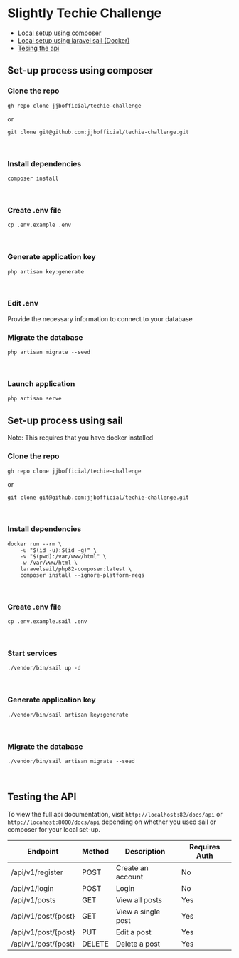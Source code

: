 # Slightly Techie Challenge

* [Local setup using composer](#Set-up-process-using-composer)
* [Local setup using laravel sail (Docker)](#set-up-process-using-sail)
* [Tesing the api](#testing-the-api)



## Set-up process using composer

### Clone the repo
```
gh repo clone jjbofficial/techie-challenge
```
or

```
git clone git@github.com:jjbofficial/techie-challenge.git
```
<br>

### Install dependencies
```
composer install
```
<br>

### Create .env file
```
cp .env.example .env
```
<br>

### Generate application key
```
php artisan key:generate
```
<br>

### Edit .env 
Provide the necessary information to connect to your database
<br>

### Migrate the database
```
php artisan migrate --seed
```
<br>

### Launch application
```
php artisan serve
```


## Set-up process using sail
Note: This requires that you have docker installed 
<br>

### Clone the repo
```
gh repo clone jjbofficial/techie-challenge
```
or

```
git clone git@github.com:jjbofficial/techie-challenge.git
```
<br>

### Install dependencies
```
docker run --rm \
    -u "$(id -u):$(id -g)" \
    -v "$(pwd):/var/www/html" \
    -w /var/www/html \
    laravelsail/php82-composer:latest \
    composer install --ignore-platform-reqs
```
<br>

### Create .env file
```
cp .env.example.sail .env
```
<br>

### Start services
```
./vendor/bin/sail up -d
```
<br>

### Generate application key
```
./vendor/bin/sail artisan key:generate
```
<br>

### Migrate the database
```
./vendor/bin/sail artisan migrate --seed
```
<br>

## Testing the API
To view the full api documentation, visit `http://localhost:82/docs/api` or `http://locahost:8000/docs/api` depending on whether you used sail or composer for your local set-up. 

|Endpoint |Method|Description |Requires Auth |
|---------|-------|-----|--------------|
| /api/v1/register| POST| Create an account| No|
| /api/v1/login| POST|Login| No|
| /api/v1/posts| GET| View all posts| Yes|
| /api/v1/post/{post}| GET| View a single post| Yes|
| /api/v1/post/{post}| PUT| Edit a post| Yes|
| /api/v1/post/{post}| DELETE|Delete a post| Yes|
